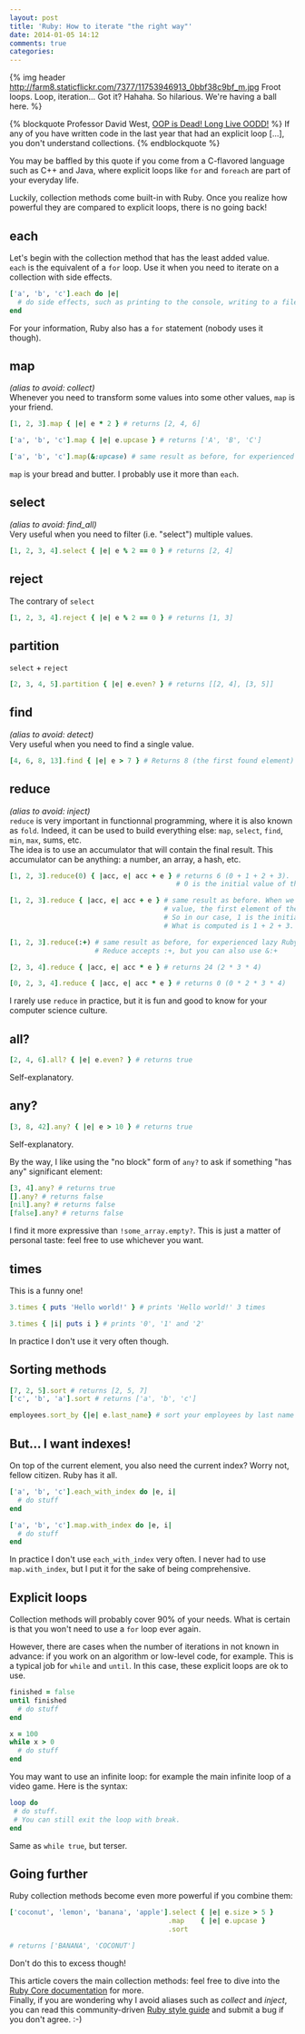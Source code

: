 ```yaml
---
layout: post
title: 'Ruby: How to iterate "the right way"'
date: 2014-01-05 14:12
comments: true
categories: 
---
```


{% img header http://farm8.staticflickr.com/7377/11753946913_0bbf38c9bf_m.jpg Froot loops. Loop, iteration... Got it? Hahaha. So hilarious. We're having a ball here. %}

<div class="left-header">
{% blockquote Professor David West, <a href="http://vimeo.com/77415896#t=48m04s" target="_blank">OOP is Dead! Long Live OODD!</a> %}
If any of you have written code in the last year that had an explicit loop [...], you don't understand collections.
{% endblockquote %}
</div>

You may be baffled by this quote if you come from a C-flavored language such as C++ and Java<!--more-->, where explicit loops like `for` and `foreach` are part of your everyday life.

Luckily, collection methods come built-in with Ruby. Once you realize how powerful they are compared to explicit loops, there is no going back!

## each

Let's begin with the collection method that has the least added value.  
`each` is the equivalent of a `for` loop. Use it when you need to iterate on a collection with side effects.

``` ruby
['a', 'b', 'c'].each do |e|
  # do side effects, such as printing to the console, writing to a file, persisting in database, etc.
end
```

For your information, Ruby also has a `for` statement (nobody uses it though).

## map

*(alias to avoid: collect)*  
Whenever you need to transform some values into some other values, `map` is your friend.

``` ruby
[1, 2, 3].map { |e| e * 2 } # returns [2, 4, 6]

['a', 'b', 'c'].map { |e| e.upcase } # returns ['A', 'B', 'C']

['a', 'b', 'c'].map(&:upcase) # same result as before, for experienced lazy Ruby programmers
```

`map` is your bread and butter. I probably use it more than `each`.

## select

*(alias to avoid: find_all)*  
Very useful when you need to filter (i.e. "select") multiple values.

``` ruby
[1, 2, 3, 4].select { |e| e % 2 == 0 } # returns [2, 4]
```

## reject

The contrary of `select`

``` ruby
[1, 2, 3, 4].reject { |e| e % 2 == 0 } # returns [1, 3]
```

## partition

`select` + `reject`

``` ruby
[2, 3, 4, 5].partition { |e| e.even? } # returns [[2, 4], [3, 5]]
```

## find

*(alias to avoid: detect)*  
Very useful when you need to find a single value.

``` ruby
[4, 6, 8, 13].find { |e| e > 7 } # Returns 8 (the first found element)
```

## reduce

*(alias to avoid: inject)*  
`reduce` is very important in functionnal programming, where it is also known as `fold`. Indeed, it can be used to build everything else: `map`, `select`, `find`, `min`, `max`, sums, etc.  
The idea is to use an accumulator that will contain the final result. This accumulator can be anything: a number, an array, a hash, etc.

``` ruby
[1, 2, 3].reduce(0) { |acc, e| acc + e } # returns 6 (0 + 1 + 2 + 3).
                                         # 0 is the initial value of the accumulator.

[1, 2, 3].reduce { |acc, e| acc + e } # same result as before. When we omit the accumulator initial
                                      # value, the first element of the array is chosen.
                                      # So in our case, 1 is the initial value of the accumulator.
                                      # What is computed is 1 + 2 + 3.

[1, 2, 3].reduce(:+) # same result as before, for experienced lazy Ruby programmers.
                     # Reduce accepts :+, but you can also use &:+

[2, 3, 4].reduce { |acc, e| acc * e } # returns 24 (2 * 3 * 4)

[0, 2, 3, 4].reduce { |acc, e| acc * e } # returns 0 (0 * 2 * 3 * 4)
```

I rarely use `reduce` in practice, but it is fun and good to know for your computer science culture.

## all?

``` ruby
[2, 4, 6].all? { |e| e.even? } # returns true
```

Self-explanatory.

## any?

``` ruby
[3, 8, 42].any? { |e| e > 10 } # returns true
```

Self-explanatory.

By the way, I like using the "no block" form of `any?` to ask if something "has any" significant element:
``` ruby
[3, 4].any? # returns true
[].any? # returns false
[nil].any? # returns false
[false].any? # returns false
```

I find it more expressive than `!some_array.empty?`. This is just a matter of personal taste: feel free to use whichever you want.

##  times

This is a funny one!

``` ruby
3.times { puts 'Hello world!' } # prints 'Hello world!' 3 times

3.times { |i| puts i } # prints '0', '1' and '2'
```

In practice I don't use it very often though.

## Sorting methods

``` ruby
[7, 2, 5].sort # returns [2, 5, 7]
['c', 'b', 'a'].sort # returns ['a', 'b', 'c']

employees.sort_by {|e| e.last_name} # sort your employees by last name
```

## But... I want indexes!

On top of the current element, you also need the current index? Worry not, fellow citizen. Ruby has it all.

``` ruby
['a', 'b', 'c'].each_with_index do |e, i|
  # do stuff
end

['a', 'b', 'c'].map.with_index do |e, i|
  # do stuff
end
```

In practice I don't use `each_with_index` very often. I never had to use `map.with_index`, but I put it for the sake of being comprehensive.

## Explicit loops

Collection methods will probably cover 90% of your needs. What is certain is that you won't need to use a `for` loop ever again. 

However, there are cases when the number of iterations in not known in advance: if you work on an algorithm or low-level code,
for example.
This is a typical job for `while` and `until`. In this case, these explicit loops are ok to use.

``` ruby
finished = false
until finished
  # do stuff
end

x = 100
while x > 0
  # do stuff
end
```

You may want to use an infinite loop: for example the main infinite loop of a video game. Here is the syntax:

``` ruby
loop do
 # do stuff.
 # You can still exit the loop with break.
end
```

Same as `while true`, but terser.

## Going further

Ruby collection methods become even more powerful if you combine them:

``` ruby
['coconut', 'lemon', 'banana', 'apple'].select { |e| e.size > 5 }
                                       .map    { |e| e.upcase }
                                       .sort

# returns ['BANANA', 'COCONUT']
```

Don't do this to excess though!

This article covers the main collection methods: feel free to dive into the <a href="http://ruby-doc.org/core" target="_blank">Ruby Core documentation</a> for more.  
Finally, if you are wondering why I avoid aliases such as *collect* and *inject*, you can read this community-driven <a href="https://github.com/bbatsov/ruby-style-guide#naming" target="_blank">Ruby style guide</a> and submit a bug if you don't agree. :-)
